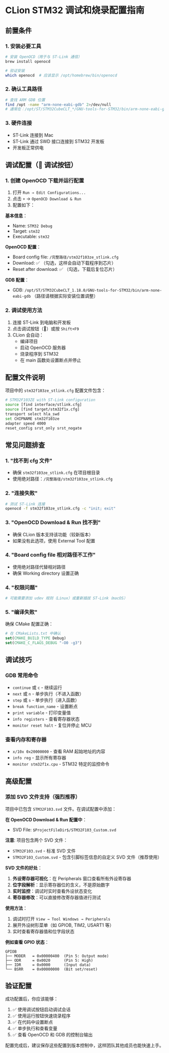 # CLion STM32 调试和烧录配置指南

## 前置条件

### 1. 安装必要工具
```bash
# 安装 OpenOCD（用于与 ST-Link 通信）
brew install openocd

# 验证安装
which openocd  # 应该显示 /opt/homebrew/bin/openocd
```

### 2. 确认工具路径
```bash
# 查找 ARM GDB 位置
find /opt -name "arm-none-eabi-gdb" 2>/dev/null
# 通常在：/opt/ST/STM32CubeCLT_*/GNU-tools-for-STM32/bin/arm-none-eabi-gdb
```

### 3. 硬件连接
- ST-Link 连接到 Mac
- ST-Link 通过 SWD 接口连接到 STM32 开发板
- 开发板正常供电

## 调试配置（🐛 调试按钮）

### 1. 创建 OpenOCD 下载并运行配置
1. 打开 `Run → Edit Configurations...`
2. 点击 `+` → `OpenOCD Download & Run`
3. 配置如下：

**基本信息**：
- Name: `STM32 Debug`
- Target: `stm32`
- Executable: `stm32`

**OpenOCD 配置**：
- Board config file: `/完整路径/stm32f103ze_stlink.cfg`
- Download: ✅ （勾选，这样会自动下载程序到芯片）
- Reset after download: ✅ （勾选，下载后复位芯片）

**GDB 配置**：
- GDB: `/opt/ST/STM32CubeCLT_1.18.0/GNU-tools-for-STM32/bin/arm-none-eabi-gdb`
  （路径请根据实际安装位置调整）

### 2. 调试使用方法
1. 连接 ST-Link 到电脑和开发板
2. 点击调试按钮（🐛）或按 `Shift+F9`
3. CLion 会自动：
   - 编译项目
   - 启动 OpenOCD 服务器
   - 烧录程序到 STM32
   - 在 main 函数处设置断点并停止

## 配置文件说明

项目中的 `stm32f103ze_stlink.cfg` 配置文件包含：
```bash
# STM32F103ZE with ST-Link configuration
source [find interface/stlink.cfg]
source [find target/stm32f1x.cfg]
transport select hla_swd
set CHIPNAME stm32f103ze
adapter speed 4000
reset_config srst_only srst_nogate
```

## 常见问题排查

### 1. "找不到 cfg 文件"
- 确保 `stm32f103ze_stlink.cfg` 在项目根目录
- 使用绝对路径：`/完整路径/stm32f103ze_stlink.cfg`

### 2. "连接失败"
```bash
# 测试 ST-Link 连接
openocd -f stm32f103ze_stlink.cfg -c "init; exit"
```

### 3. "OpenOCD Download & Run 找不到"
- 确保 CLion 版本支持该功能（较新版本）
- 如果没有此选项，使用 External Tool 配置

### 4. "Board config file 相对路径不工作"
- 使用绝对路径代替相对路径
- 确保 Working directory 设置正确

### 4. "权限问题"
```bash
# 可能需要添加 udev 规则（Linux）或重新插拔 ST-Link（macOS）
```

### 5. "编译失败"
确保 CMake 配置正确：
```cmake
# 在 CMakeLists.txt 中确认
set(CMAKE_BUILD_TYPE Debug)
set(CMAKE_C_FLAGS_DEBUG "-O0 -g3")
```

## 调试技巧

### GDB 常用命令
- `continue` 或 `c` - 继续运行
- `next` 或 `n` - 单步执行（不进入函数）
- `step` 或 `s` - 单步执行（进入函数）
- `break function_name` - 设置断点
- `print variable` - 打印变量值
- `info registers` - 查看寄存器状态
- `monitor reset halt` - 复位并停止 MCU

### 查看内存和寄存器
- `x/10x 0x20000000` - 查看 RAM 起始地址的内容
- `info reg` - 显示所有寄存器
- `monitor stm32f1x.cpu` - STM32 特定的监控命令

## 高级配置

### 添加 SVD 文件支持（强烈推荐）

项目中已包含 `STM32F103.svd` 文件。在调试配置中添加：

**在 OpenOCD Download & Run 配置中**：
- SVD File: `$ProjectFileDir$/STM32F103_Custom.svd`
  
**注意**: 项目包含两个 SVD 文件：
- `STM32F103.svd` - 标准 SVD 文件  
- `STM32F103_Custom.svd` - 包含引脚标签信息的自定义 SVD 文件（推荐使用）

**SVD 文件的好处**：
1. **外设寄存器可视化**：在 Peripherals 窗口查看所有外设寄存器
2. **位字段解析**：显示寄存器位的含义，不是原始数字
3. **实时监控**：调试时实时查看外设状态变化
4. **寄存器修改**：可以直接修改寄存器值进行测试

**使用方法**：
1. 调试时打开 `View → Tool Windows → Peripherals`
2. 展开外设树形菜单（如 GPIOB, TIM2, USART1 等）
3. 实时查看寄存器值和位字段状态

**例如查看 GPIO 状态**：
```
GPIOB
├── MODER   = 0x00000400  (Pin 5: Output mode)
├── ODR     = 0x0020      (Pin 5: High)
├── IDR     = 0x0000      (Input data)
└── BSRR    = 0x00000000  (Bit set/reset)
```

## 验证配置

成功配置后，你应该能够：
1. ✅ 使用调试按钮启动调试会话
2. ✅ 使用运行按钮快速烧录程序
3. ✅ 在代码中设置断点
4. ✅ 单步执行和查看变量
5. ✅ 查看 OpenOCD 和 GDB 的控制台输出

配置完成后，建议保存这些配置到版本控制中，这样团队其他成员也能快速上手。